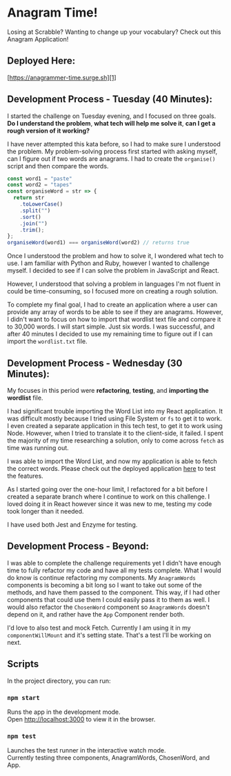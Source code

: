 # Anagram Time!
Losing at Scrabble? Wanting to change up your vocabulary? Check out this Anagram Application!

## Deployed Here:
[https://anagrammer-time.surge.sh][1]

## Development Process - Tuesday (40 Minutes):
I started the challenge on Tuesday evening, and I focused on three goals. **Do I understand the problem**, **what tech will help me solve it**, **can I get a rough version of it working?**

I have never attempted this kata before, so I had to make sure I understood the problem. My problem-solving process first started with asking myself, can I figure out if two words are anagrams. I had to create the `organise()` script and then compare the words.
```javascript
const word1 = "paste"
const word2 = "tapes"
const organiseWord = str => {
  return str
    .toLowerCase()
    .split("")
    .sort()
    .join("")
    .trim();
};
organiseWord(word1) === organiseWord(word2) // returns true
```
Once I understood the problem and how to solve it, I wondered what tech to use. I am familiar with Python and Ruby, however I wanted to challenge myself. I decided to see if I can solve the problem in JavaScript and React.

However, I understood that solving a problem in languages I'm not fluent in could be time-consuming, so I focused more on creating a rough solution.

To complete my final goal, I had to create an application where a user can provide any array of words to be able to see if they are anagrams. However, I didn't want to focus on how to import that wordlist text file and compare it to 30,000 words. I will start simple. Just six words. I was successful, and after 40 minutes I decided to use my remaining time to figure out if I can import the `wordlist.txt` file. 

## Development Process - Wednesday (30 Minutes):
My focuses in this period were **refactoring**, **testing**, and **importing the wordlist** file.

I had significant trouble importing the Word List into my React application. It was difficult mostly because I tried using File System or `fs` to get it to work. I even created a separate application in this tech test, to get it to work using Node. However, when I tried to translate it to the client-side, it failed. I spent the majority of my time researching a solution, only to come across `fetch` as time was running out.

I was able to import the Word List, and now my application is able to fetch the correct words. Please check out the deployed application [here][1] to test the features.

As I started going over the one-hour limit, I refactored for a bit before I created a separate branch where I continue to work on this challenge. I loved doing it in React however since it was new to me, testing my code took longer than it needed.

I have used both Jest and Enzyme for testing.

## Development Process - Beyond:
I was able to complete the challenge requirements yet I didn't have enough time to fully refactor my code and have all my tests complete. What I would do know is continue refactoring my components. My `AnagramWords` components is becoming a bit long so I want to take out some of the methods, and have them passed to the component. This way, if I had other components that could use them I could easily pass it to them as well. I would also refactor the `ChosenWord` component so `AnagramWords` doesn't depend on it, and rather have the `App` Component render both.

I'd love to also test and mock Fetch. Currently I am using it in my `componentWillMount` and it's setting state. That's a test I'll be working on next.

## Scripts

In the project directory, you can run:

### `npm start`

Runs the app in the development mode.<br>
Open [http://localhost:3000](http://localhost:3000) to view it in the browser.

### `npm test`

Launches the test runner in the interactive watch mode.<br>
Currently testing three components, AnagramWords, ChosenWord, and App.

[1]: https://anagrammer-time.surge.sh

